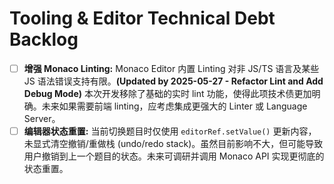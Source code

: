 # Tooling & Editor Technical Debt Backlog

-   [ ] **增强 Monaco Linting:** Monaco Editor 内置 Linting 对非 JS/TS 语言及某些 JS 语法错误支持有限。**(Updated by 2025-05-27 - Refactor Lint and Add Debug Mode)** 本次开发移除了基础的实时 lint 功能，使得此项技术债更加明确。未来如果需要前端 linting，应考虑集成更强大的 Linter 或 Language Server。 
-   [ ] **编辑器状态重置:** 当前切换题目时仅使用 `editorRef.setValue()` 更新内容，未显式清空撤销/重做栈 (undo/redo stack)。虽然目前影响不大，但可能导致用户撤销到上一个题目的状态。未来可调研并调用 Monaco API 实现更彻底的状态重置。 
